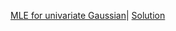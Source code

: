 [MLE for univariate Gaussian](https://duane321.github.io/mlpp_test/TestPDFs/unigaussMLE-ex.pdf)| [Solution](https://duane321.github.io/mlpp_test/TestPDFs/unigaussMLE-sol.pdf)
